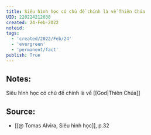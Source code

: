 ```yaml
---
title: Siêu hình học có chủ đề chính là về Thiên Chúa
UID: 220224212038
created: 24-Feb-2022
noteid:
tags:
  - 'created/2022/Feb/24'
  - 'evergreen'
  - 'permanent/fact'
publish: True
---
```

## Notes:
Siêu hình học có chủ đề chính là về [[God|Thiên Chúa]]

## Source:
- [[@ Tomas Alvira, Siêu hình học]], p.32




